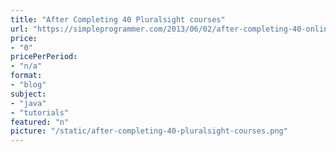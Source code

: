 ```yaml
---
title: "After Completing 40 Pluralsight courses"
url: "https://simpleprogrammer.com/2013/06/02/after-completing-40-online-training-courses-for-pluralsight-what-have-i-learned"
price: 
- "0"
pricePerPeriod: 
- "n/a"
format: 
- "blog"
subject: 
- "java"
- "tutorials"
featured: "n"
picture: "/static/after-completing-40-pluralsight-courses.png"
---
```

